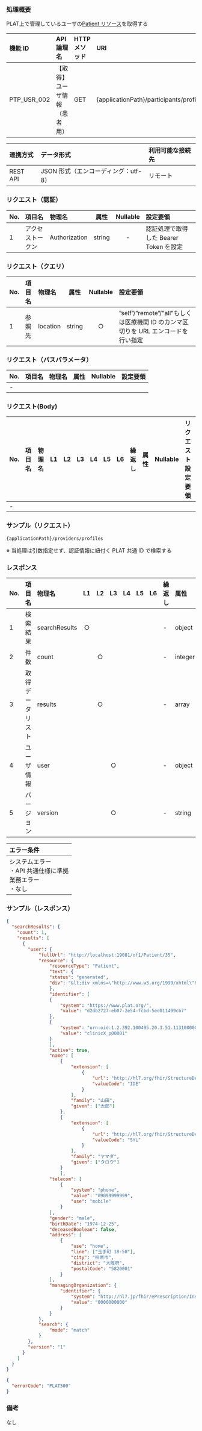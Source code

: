 ### 処理概要

PLAT上で管理しているユーザの[Patient リソース](../../../../Plat/resource_patient.md)を取得する

| 機能 ID     | API 論理名        | HTTP メソッド | URI                                     |
| :---------- |:---------------| :------------ | :-------------------------------------- |
| PTP_USR_002 | 【取得】ユーザ情報（患者用） | GET           | {applicationPath}/participants/profiles |

| 連携方式 | データ形式                           | 利用可能な接続先 |
| :------- | :----------------------------------- | :--------------- |
| REST API | JSON 形式（エンコーディング：utf-8） | リモート         |

### リクエスト（認証）

| No. | 項目名           | 物理名        |  属性  | Nullable | 設定要領                               |
| :-- | :--------------- | :------------ | :----: | :------: | :------------------------------------- |
| 1   | アクセストークン | Authorization | string |    -     | 認証処理で取得した Bearer Token を設定 |

### リクエスト（クエリ）

| No. | 項目名 | 物理名 | 属性 | Nullable | 設定要領 |
| :-- | :----- | :----- | :--: | :------: | :------- |
| 1   | 参照先     | location            | string |    ○     | ”self”/”remote”/"all"もしくは医療機関 ID のカンマ区切りを URL エンコードを行い指定 |


### リクエスト（パスパラメータ）

| No. | 項目名 | 物理名 | 属性 | Nullable | 設定要領 |
| :-- | :----- | :----- | :--: | :------: | :------- |
| -   |        |        |      |          |          |

### リクエスト(Body)

| No. | 項目名 | 物理名 | L1  | L2  | L3  | L4  | L5  | L6  | 繰返し | 属性 | Nullable | リクエスト設定要領 |
| :-- | :----- | :----- | :-: | :-: | :-: | :-: | :-: | :-: | :----- | :--- | :------- | :----------------- |
| -   |        |        |     |     |     |     |     |     |        |      |          |                    |

### サンプル（リクエスト）

```
{applicationPath}/providers/profiles
```

※ 当処理は引数指定せず、認証情報に紐付く PLAT 共通 ID で検索する

### レスポンス

| No. | 項目名           | 物理名        | L1  | L2  | L3  | L4  | L5  | L6  | 繰返し | 属性    | Nullable | レスポンス設定要領                              |
| :-- | :--------------- | :------------ | :-: | :-: | :-: | :-: | :-: | :-: | :----- | :------ | :------- | :---------------------------------------------- |
| 1   | 検索結果         | searchResults |  ○  |     |     |     |     |     | -      | object  | -        |                                                 |
| 2   | 件数             | count         |     |  ○  |     |     |     |     | -      | integer | -        | 検索結果件数                                    |
| 3   | 取得データリスト | results       |     |  ○  |     |     |     |     | -      | array   | -        |                                                 |
| 4   | ユーザ情報       | user          |     |     |  ○  |     |     |     | -      | object  | -        | OpenFRUCtoS の Patient リソースの仕様に準拠する |
| 5   | バージョン       | version       |     |     |  ○  |     |     |     | -      | string  | -        | 拡張性(uuid の格納等)を考慮して string 型を使用 |

| エラー条件                                                        |
| :---------------------------------------------------------------- |
| システムエラー<br/>・API 共通仕様に準拠<br/>業務エラー<br/>・なし |

### サンプル（レスポンス）

```json title="正常終了"
{
  "searchResults": {
    "count": 1,
    "results": [
      {
        "user": {
            "fullUrl": "http://localhost:19081/of1/Patient/35",
            "resource": {
                "resourceType": "Patient",
                "text": {
                "status": "generated",
                "div": "&lt;div xmlns=\"http://www.w3.org/1999/xhtml\"&gt;～～～&lt;/div&gt;"
                },
                "identifier": [
                {
                    "system": "https://www.plat.org/",
                    "value": "d2db2727-eb07-2e54-fcbd-5ed011499cb7"
                },
                {
                    "system": "urn:oid:1.2.392.100495.20.3.51.11310000001",
                    "value": "clinicX_p00001"
                }
                ],
                "active": true,
                "name": [
                    {
                        "extension": [
                            {
                                "url": "http://hl7.org/fhir/StructureDefinition/iso21090-EN-representation",
                                "valueCode": "IDE"
                            }
                        ],
                        "family": "山田",
                        "given": ["太郎"]
                    },
                    {
                        "extension": [
                            {
                                "url": "http://hl7.org/fhir/StructureDefinition/iso21090-EN-representation",
                                "valueCode": "SYL"
                            }
                        ],
                        "family": "ヤマダ",
                        "given": ["タロウ"]
                    }
                    ],
                "telecom": [
                    {
                        "system": "phone",
                        "value": "09099999999",
                        "use": "mobile"
                    }
                ],
                "gender": "male",
                "birthDate": "1974-12-25",
                "deceasedBoolean": false,
                "address": [
                    {
                        "use": "home",
                        "line": ["玉手町 18-50"],
                        "city": "柏原市",
                        "district": "大阪府",
                        "postalCode": "5820001"
                    }
                ],
                "managingOrganization": {
                    "identifier": {
                        "system": "http://hl7.jp/fhir/ePrescription/InsuranceMedicalInstitutionNo",
                        "value": "0000000000"
                    }
                }
            },
            "search": {
                "mode": "match"
            }
        },        
        "version": "1"
      }
    ]
  }
}
```

```json title="異常終了"
{
  "errorCode": "PLAT500"
}
```

### 備考

なし

